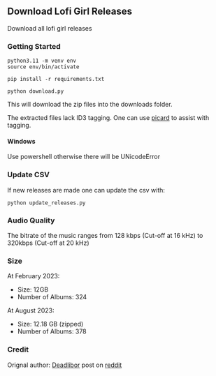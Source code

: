 ## Download Lofi Girl Releases

Download all lofi girl releases

### Getting Started

    python3.11 -m venv env
    source env/bin/activate
    
    pip install -r requirements.txt
    
    python download.py

This will download the zip files into the downloads folder.

The extracted files lack ID3 tagging. One can use [picard](https://github.com/metabrainz/picard) to assist with tagging.

#### Windows

Use powershell otherwise there will be UNicodeError

### Update CSV

If new releases are made one can update the csv with:

    python update_releases.py

### Audio Quality

The bitrate of the music ranges from 128 kbps (Cut-off at 16 kHz) to 320kbps (Cut-off at 20 kHz)

### Size

At February 2023:

* Size: 12GB
* Number of Albums: 324

At August 2023:

* Size: 12.18 GB (zipped)
* Number of Albums: 378

### Credit

Orignal author: [Deadlibor](https://www.reddit.com/user/Deadlibor/) post on [reddit](https://www.reddit.com/r/LofiGirl/comments/phtdxb/i_made_a_python_script_to_quickly_download_new/)
